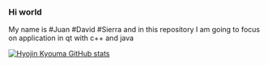 ### Hi world

My name is #Juan #David #Sierra and in this repository I am going to focus on application in qt with c++ and java

[![Hyojin Kyouma GitHub stats](https://github-readme-stats.vercel.app/api?username=OkabeRintarou)](https://github.com/anuraghazra/github-readme-stats)
